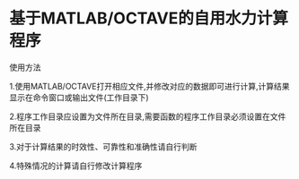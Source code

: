  基于MATLAB/OCTAVE的自用水力计算程序
 =
使用方法

1.使用MATLAB/OCTAVE打开相应文件,并修改对应的数据即可进行计算,计算结果显示在命令窗口或输出文件(工作目录下)

2.程序工作目录应设置为文件所在目录,需要函数的程序工作目录必须设置在文件所在目录

3.对于计算结果的时效性、可靠性和准确性请自行判断

4.特殊情况的计算请自行修改计算程序
